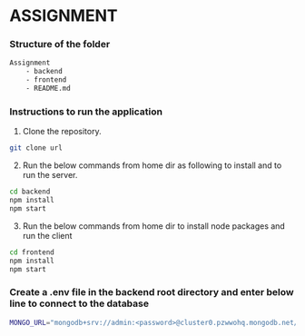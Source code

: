 #  ASSIGNMENT

### Structure of the folder
```bash
Assignment
    - backend
    - frontend
    - README.md
```

### Instructions to run the application
1. Clone the repository.
```bash
git clone url
```
2. Run the below commands from home dir as following to install and to run the server.
```bash
cd backend
npm install
npm start
```
3. Run the below commands from home dir to install node packages and run the client
```bash
cd frontend
npm install
npm start
```

### Create a .env file in the backend root directory and enter below line to connect to the database
```bash
MONGO_URL="mongodb+srv://admin:<password>@cluster0.pzwwohq.mongodb.net/"
```


    
    
